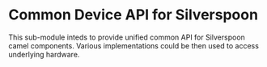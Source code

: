 # Common Device API for Silverspoon
This sub-module inteds to provide unified common API for Silverspoon camel components. 
Various implementations could be then used to access underlying hardware.
